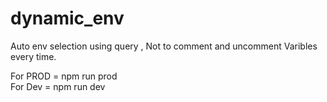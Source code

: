# dynamic_env
Auto env selection using query , Not to comment and uncomment Varibles every time.

For PROD  = npm run prod                                                                       
For Dev = npm run dev

